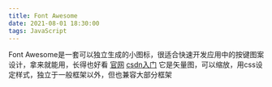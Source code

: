 ```yaml
---
title: Font Awesome
date: 2021-08-01 18:30:00
tags: JavaScript
---
```

Font Awesome是一套可以独立生成的小图标，很适合快速开发应用中的按键图案设计，拿来就能用，长得也好看
[官网](https://fontawesome.dashgame.com/)
[csdn入门](https://blog.csdn.net/qq_40663357/article/details/99655930)
它是矢量图，可以缩放，用css设定样式，独立于一般框架以外，但也兼容大部分框架

